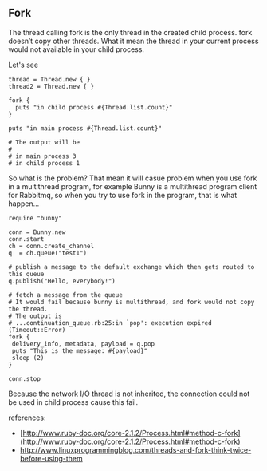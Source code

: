 ## Fork

The thread calling fork is the only thread in the created child process. fork doesn’t copy other threads.
What it mean the thread in your current process would not available in your child process.

Let's see

```
thread = Thread.new { }
thread2 = Thread.new { }

fork {
  puts "in child process #{Thread.list.count}"
}

puts "in main process #{Thread.list.count}"

# The output will be
#
# in main process 3
# in child process 1
```

So what is the problem? That mean it will casue problem when you use fork in a multithread program, for example
Bunny is a multithread program client for Rabbitmq, so when you try to use fork in the program, that is what happen...

```
require "bunny"

conn = Bunny.new
conn.start
ch = conn.create_channel
q  = ch.queue("test1")

# publish a message to the default exchange which then gets routed to this queue
q.publish("Hello, everybody!")

# fetch a message from the queue
# It would fail because bunny is multithread, and fork would not copy the thread.
# The output is 
# ...continuation_queue.rb:25:in `pop': execution expired (Timeout::Error)
fork {
 delivery_info, metadata, payload = q.pop
 puts "This is the message: #{payload}"
 sleep (2)
}

conn.stop
```
Because the network I/O thread is not inherited, the connection could not be used in child process cause this fail.

references:

- [http://www.ruby-doc.org/core-2.1.2/Process.html#method-c-fork](http://www.ruby-doc.org/core-2.1.2/Process.html#method-c-fork)
- [ http://www.linuxprogrammingblog.com/threads-and-fork-think-twice-before-using-them ](http://www.linuxprogrammingblog.com/threads-and-fork-think-twice-before-using-them)

